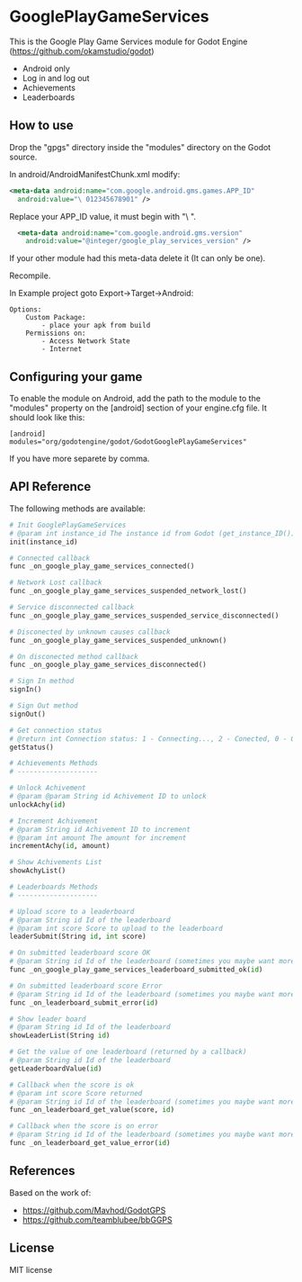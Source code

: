 GooglePlayGameServices
=====
This is the Google Play Game Services module for Godot Engine (https://github.com/okamstudio/godot)
- Android only
- Log in and log out
- Achievements
- Leaderboards

How to use
----------
Drop the "gpgs" directory inside the "modules" directory on the Godot source.

In android/AndroidManifestChunk.xml modify:
```xml
<meta-data android:name="com.google.android.gms.games.APP_ID"
  android:value="\ 012345678901" />
```
Replace your APP_ID value, it must begin with "\ ".

```xml
  <meta-data android:name="com.google.android.gms.version"
    android:value="@integer/google_play_services_version" />
```
If your other module had this meta-data delete it (It can only be one).

Recompile.

In Example project goto Export->Target->Android:

	Options:
		Custom Package:
			- place your apk from build
		Permissions on:
			- Access Network State
			- Internet

Configuring your game
---------------------

To enable the module on Android, add the path to the module to the "modules" property on the [android] section of your engine.cfg file. It should look like this:

	[android]
	modules="org/godotengine/godot/GodotGooglePlayGameServices"

If you have more separete by comma.

API Reference
-------------

The following methods are available:
```python
# Init GooglePlayGameServices
# @param int instance_id The instance id from Godot (get_instance_ID())
init(instance_id)

# Connected callback
func _on_google_play_game_services_connected()

# Network Lost callback
func _on_google_play_game_services_suspended_network_lost()

# Service disconnected callback
func _on_google_play_game_services_suspended_service_disconnected()

# Disconected by unknown causes callback
func _on_google_play_game_services_suspended_unknown()

# On disconected method callback
func _on_google_play_game_services_disconnected()

# Sign In method
signIn()

# Sign Out method
signOut()

# Get connection status
# @return int Connection status: 1 - Connecting..., 2 - Conected, 0 - Other states
getStatus()

# Achievements Methods
# --------------------

# Unlock Achivement
# @param @param String id Achivement ID to unlock
unlockAchy(id)

# Increment Achivement
# @param String id Achivement ID to increment
# @param int amount The amount for increment
incrementAchy(id, amount)

# Show Achivements List
showAchyList()

# Leaderboards Methods
# --------------------

# Upload score to a leaderboard
# @param String id Id of the leaderboard
# @param int score Score to upload to the leaderboard
leaderSubmit(String id, int score)

# On submitted leaderboard score OK
# @param String id Id of the leaderboard (sometimes you maybe want more than one at the same time)
func _on_google_play_game_services_leaderboard_submitted_ok(id)

# On submitted leaderboard score Error
# @param String id Id of the leaderboard (sometimes you maybe want more than one at the same time)
func _on_leaderboard_submit_error(id)

# Show leader board
# @param String id Id of the leaderboard
showLeaderList(String id)

# Get the value of one leaderboard (returned by a callback)
# @param String id Id of the leaderboard
getLeaderboardValue(id)

# Callback when the score is ok
# @param int score Score returned
# @param String id Id of the leaderboard (sometimes you maybe want more than one at the same time)
func _on_leaderboard_get_value(score, id)

# Callback when the score is on error
# @param String id Id of the leaderboard (sometimes you maybe want more than one at the same time)
func _on_leaderboard_get_value_error(id)
```

References
-------------
Based on the work of:
* https://github.com/Mavhod/GodotGPS
* https://github.com/teamblubee/bbGGPS


License
-------------
MIT license
